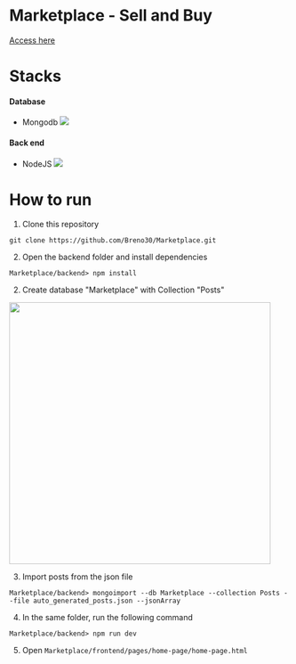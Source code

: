 # Marketplace - Sell and Buy
[Access here](https://breno30.github.io/Marketplace/frontend/pages/home-page/home-page.html)
<br>

# Stacks
#### Database 
- Mongodb ![](https://github.com/mongodb/mongo/blob/master/docs/leaf.svg)  
#### Back end   
- NodeJS ![](https://avatars.githubusercontent.com/u/9950313?s=35)


# How to run

1. Clone this repository

```
git clone https://github.com/Breno30/Marketplace.git
```

2. Open the backend folder and install dependencies 

```
Marketplace/backend> npm install
```

2. Create database "Marketplace" with Collection "Posts"
<img src="https://user-images.githubusercontent.com/59184811/165992493-b6a55b5b-dd98-4970-b053-b5339fb2dc87.png" height="470">

3. Import posts from the json file
```
Marketplace/backend> mongoimport --db Marketplace --collection Posts --file auto_generated_posts.json --jsonArray
```

4. In the same folder, run the following command
```
Marketplace/backend> npm run dev
``` 

5. Open `Marketplace/frontend/pages/home-page/home-page.html`
